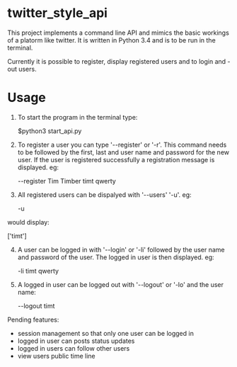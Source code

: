 twitter_style_api
=================

This project implements a command line API and mimics the basic workings of a platorm like twitter.
It is written in Python 3.4 and is to be run in the terminal.

Currently it is possible to register, display registered users and to login and -out users.


Usage
=====

1. To start the program in the terminal type:

   $python3 start_api.py


2. To register a user you can type '--register' or '-r'. This command needs to be followed by the first, last and user name and password for the new user. If the user is registered successfully a registration message is displayed.
eg:

   --register Tim Timber timt qwerty


3. All registered users can be dispalyed with '--users' '-u'. eg:

   -u

  would display:
  
   ['timt']


4. A user can be logged in with '--login' or '-li' followed by the user name and password of the user. The logged in user is then displayed. eg:

   -li timt qwerty


5. A logged in user can be logged out with '--logout' or '-lo' and the user name:
 
   --logout timt


Pending features:
- session management so that only one user can be logged in
- logged in user can posts status updates
- logged in users can follow other users
- view users public time line

